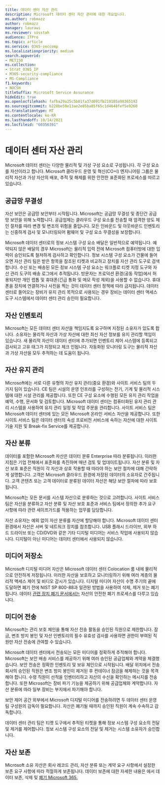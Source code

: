 ```yaml
---
title: 데이터 센터 자산 관리
description: Microsoft 데이터 센터 자산 관리에 대한 개요입니다.
ms.author: robmazz
author: robmazz
manager: laurawi
ms.reviewer: sosstah
audience: ITPro
ms.topic: article
ms.service: O365-seccomp
ms.localizationpriority: medium
search.appverid:
- MET150
ms.collection:
- Strat_O365_IP
- M365-security-compliance
- MS-Compliance
f1.keywords:
- NOCSH
titleSuffix: Microsoft Service Assurance
hideEdit: true
ms.openlocfilehash: fafba29a25c5b01fa37d091fb210185a98365192
ms.sourcegitcommit: b228be59e13ae2e05ba85f65c1d4648fef5e9260
ms.translationtype: MT
ms.contentlocale: ko-KR
ms.lasthandoff: 10/14/2021
ms.locfileid: "60356391"
---
```

# <a name="datacenter-asset-management"></a>데이터 센터 자산 관리

Microsoft 데이터 센터는 다양한 물리적 및 가상 구성 요소로 구성됩니다. 각 구성 요소를 자산이라고 합니다. Microsoft 클라우드 운영 및 혁신(CO+I) 엔지니어링 그룹은 물리적 자산과 가상 자산의 배포, 추적 및 해제를 위한 안전한 표준화된 프로세스를 따르고 있습니다.

## <a name="supply-chain-integrity"></a>공급망 무결성

자산 보안은 공급망 보안부터 시작됩니다. Microsoft는 공급망 무결성 및 종단간 공급망 보안을 위해 노력합니다. 공급업체는 클라우드 구성 요소를 전송할 때 엄격한 양도 체인 절차를 따라 변경 및 변조의 위험을 줄입니다. 모든 인바운드 및 아웃바운드 인벤토리는 신중하게 검사 및 모니터링되어 펌웨어 및 구성 요소 무결성을 보장합니다.

Microsoft 데이터 센터로의 정보 시스템 구성 요소 배달은 일반적으로 예약됩니다. 예약되지 않은 배달의 경우 Microsoft는 물리적 입력 전에 Microsoft 컴퓨터방에 대한 입력이 승인되도록 철저하게 검사하고 확인합니다. 정보 시스템 구성 요소가 건물에 들어오면 자산 관리 팀은 받은 항목을 참조된 티켓과 비교하고 장치를 자산 관리 도구로 검색합니다. 수신 또는 배송된 모든 정보 시스템 구성 요소는 워크플로 티켓 지정 도구와 자산 관리 도구의 배송 로그에서 추적됩니다. 방문자는 프로덕션 환경(공동 작업)에서 허용되지만 개인 랩톱 및 휴대폰(긴급 통화 및 메모 작성 제외)을 사용할 수 없습니다. 휴대폰을 장치에 연결하거나 사진을 찍는 것이 데이터 센터 정책에 따라 금지됩니다. 데이터 센터로 들어오는 장비가 유지 관리 목적으로 사용되는 경우 장비는 데이터 센터 액세스 도구 시스템에서 데이터 센터 관리 승인이 필요합니다.

## <a name="asset-inventory"></a>자산 인벤토리

Microsoft는 모든 데이터 센터 자산을 책임지도록 요구하며 지정된 소유자가 있도록 합니다. 소유자는 물리적 자산과 가상 자산에 대한 최신 자산 정보를 유지 관리할 책임이 있습니다. 새 물리적 자산이 데이터 센터에 추가되면 인벤토리 제어 시스템에 등록되고 검사되고 고유 태그가 지정되고 체크 인됩니다. 자동화된 모니터링 도구는 물리적 자산과 가상 자산을 모두 추적하는 데 도움이 됩니다.

## <a name="asset-maintenance"></a>자산 유지 관리

Microsoft에는 서로 다른 유형의 자산 유지 관리(중요 환경)와 사이트 서비스 팀의 두 가지 팀이 있습니다. CE 팀은 시설의 운영 인프라를 구성하는 전기, 기계 및 물리적 시스템에 대한 시설 관리를 제공합니다. 또한 CE 구성 요소에 수행된 모든 유지 관리 작업을 예약, 수행, 문서화 및 검토합니다. Microsoft 데이터 센터는 컴퓨터화된 유지 관리 관리 시스템을 사용하여 유지 관리 일정 및 작업 주문을 관리합니다. 사이트 서비스 팀은 Microsoft 데이터 센터에 있는 모든 Microsoft 온라인 서비스 자산을 제공합니다. 또한 사이트 서비스 팀은 데이터 센터의 속성 프로비전 서비스에 속하는 자산에 대한 사이트 기술 지원 및 Break-fix Service를 제공합니다.

## <a name="asset-classification"></a>자산 분류

데이터를 포함한 Microsoft 자산은 데이터 분류 Enterprise 따라 분류됩니다. 이러한 지침은 기업 전체에서 표준화를 촉진하며 매년 검토 및 업데이트됩니다. 자산 분류 및 자산 보호 표준은 직원이 각 자산과 상호 작용할 때 따라야 하는 보안 절차에 대해 간략하게 설명합니다. 고객은 Microsoft 클라우드 환경에 저장된 데이터의 소유자로 간주됩니다. 고객 콘텐츠 또는 고객 데이터로 분류된 데이터 자산은 해당 보안 절차에 따라 보호됩니다.

Microsoft는 모든 문서를 시스템 자산으로 분류하는 것으로 고려합니다. 사이트 서비스 팀은 자산을 분류하고 자산 분류 및 자산 보호 표준과 서비스 팀에서 정의한 추가 요구 사항에 따라 관련 세이프가드를 적용하는 업무를 담당합니다.

자산 소유자는 예외 없이 자산 분류를 자산에 할당해야 합니다. Microsoft 데이터 센터 환경에서 자산은 서버 및 네트워크 장치를 참조합니다. USB 플래시 드라이브, 외부 하드 드라이브 또는 CD/DVD와 같은 기타 디지털 미디어는 서비스 작업에 사용되지 않습니다. 디지털이 아닌 미디어는 데이터 센터에서 사용되지 않습니다.

## <a name="media-storage"></a>미디어 저장소

Microsoft 디지털 미디어 자산은 Microsoft 데이터 센터 Colocation 룸 내에 물리적으로 안전하게 저장됩니다. 이러한 자산을 보호하고 모니터링하기 위해 여러 계층의 물리적 액세스 제어 및 비디오 감시가 있습니다. 디지털 미디어 자산이 수명 주기의 끝에 도달하면 폐기 전에 NIST SP 800-88과 일관된 방법을 사용하여 삭제, 제거 또는 폐기됩니다. 데이터 [관련 장치 폐기 문서에서는](assurance-data-bearing-device-destruction.md) 자산의 안전한 폐기 프로세스를 다루고 있습니다.

## <a name="media-transport"></a>미디어 전송

Microsoft는 관리 보호 체인을 통해 자산 전송 활동을 승인된 직원으로 제한합니다. 잠금, 변조 방지 봉인 및 자산 인벤토리의 필수 유효성 검사를 사용하면 권한이 부여된 직원만 자산 전송에 관여할 수 있습니다.

Microsoft 데이터 센터에서 전송되는 모든 미디어를 정확하게 추적해야 합니다. Microsoft는 보안 배송 서비스를 제공하기 위해 여러 승인된 공급업체와 계약을 체결했습니다. 보안 전송은 정확한 인벤토리 및 보유 체인으로 시작됩니다. 배달 위치에서 전송 회사의 승인된 직원은 변조 방지 봉인이 제거된 후 컨테이너 잠금을 해제하는 것을 목격해야 합니다. 수령 직원이 선적을 인벤터리하고 자산의 수신을 확인하는 메시지를 전송합니다. 또한 Microsoft는 장비 파기 기능을 제공하기 위해 공급업체와 계약합니다. 자산 분류에 따라 일부 장비는 부지에서 파기해야 합니다.

보안 제어 공간 외부에서 Microsoft 디지털 미디어를 전송하려면 두 데이터 센터 운영 팀 구성원의 감독이 필요합니다. 자산은 폐기될 때까지 승인된 직원이 계속 수속하고 감독합니다.

데이터 센터 관리 팀은 티켓 도구에서 추적된 티켓을 통해 정보 시스템 구성 요소의 전달 및 제거를 제어합니다. 정보 시스템 구성 요소의 전달 및 제거는 시스템 소유자가 승인합니다.

## <a name="asset-retention"></a>자산 보존

Microsoft 소유 자산은 회사 레코드 관리, 자산 분류 또는 계약 요구 사항에서 설정한 보존 요구 사항에 따라 적절하게 보존됩니다. 데이터 보존에 대한 자세한 내용은 에서 데이터 보존, 삭제 및 [폐기 Microsoft 365.](assurance-data-retention-deletion-and-destruction-overview.md)
